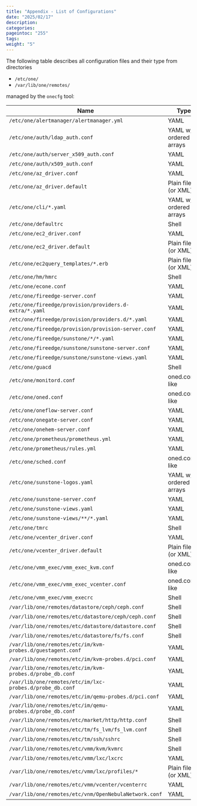 ```yaml
---
title: "Appendix - List of Configurations"
date: "2025/02/17"
description:
categories:
pageintoc: "255"
tags:
weight: "5"
---
```


<a id="cfg-files"></a>

<!--# Appendix - List of Configuration Files -->

The following table describes all configuration files and their type from directories

- `/etc/one/`
- `/var/lib/one/remotes/`

managed by the `onecfg` tool:

| Name                                                       | Type                   |
|------------------------------------------------------------|------------------------|
| `/etc/one/alertmanager/alertmanager.yml`                   | YAML                   |
| `/etc/one/auth/ldap_auth.conf`                             | YAML w/ ordered arrays |
| `/etc/one/auth/server_x509_auth.conf`                      | YAML                   |
| `/etc/one/auth/x509_auth.conf`                             | YAML                   |
| `/etc/one/az_driver.conf`                                  | YAML                   |
| `/etc/one/az_driver.default`                               | Plain file (or XML)    |
| `/etc/one/cli/*.yaml`                                      | YAML w/ ordered arrays |
| `/etc/one/defaultrc`                                       | Shell                  |
| `/etc/one/ec2_driver.conf`                                 | YAML                   |
| `/etc/one/ec2_driver.default`                              | Plain file (or XML)    |
| `/etc/one/ec2query_templates/*.erb`                        | Plain file (or XML)    |
| `/etc/one/hm/hmrc`                                         | Shell                  |
| `/etc/one/econe.conf`                                      | YAML                   |
| `/etc/one/fireedge-server.conf`                            | YAML                   |
| `/etc/one/fireedge/provision/providers.d-extra/*.yaml`     | YAML                   |
| `/etc/one/fireedge/provision/providers.d/*.yaml`           | YAML                   |
| `/etc/one/fireedge/provision/provision-server.conf`        | YAML                   |
| `/etc/one/fireedge/sunstone/*/*.yaml`                      | YAML                   |
| `/etc/one/fireedge/sunstone/sunstone-server.conf`          | YAML                   |
| `/etc/one/fireedge/sunstone/sunstone-views.yaml`           | YAML                   |
| `/etc/one/guacd`                                           | Shell                  |
| `/etc/one/monitord.conf`                                   | oned.conf-like         |
| `/etc/one/oned.conf`                                       | oned.conf-like         |
| `/etc/one/oneflow-server.conf`                             | YAML                   |
| `/etc/one/onegate-server.conf`                             | YAML                   |
| `/etc/one/onehem-server.conf`                              | YAML                   |
| `/etc/one/prometheus/prometheus.yml`                       | YAML                   |
| `/etc/one/prometheus/rules.yml`                            | YAML                   |
| `/etc/one/sched.conf`                                      | oned.conf-like         |
| `/etc/one/sunstone-logos.yaml`                             | YAML w/ ordered arrays |
| `/etc/one/sunstone-server.conf`                            | YAML                   |
| `/etc/one/sunstone-views.yaml`                             | YAML                   |
| `/etc/one/sunstone-views/**/*.yaml`                        | YAML                   |
| `/etc/one/tmrc`                                            | Shell                  |
| `/etc/one/vcenter_driver.conf`                             | YAML                   |
| `/etc/one/vcenter_driver.default`                          | Plain file (or XML)    |
| `/etc/one/vmm_exec/vmm_exec_kvm.conf`                      | oned.conf-like         |
| `/etc/one/vmm_exec/vmm_exec_vcenter.conf`                  | oned.conf-like         |
| `/etc/one/vmm_exec/vmm_execrc`                             | Shell                  |
| `/var/lib/one/remotes/datastore/ceph/ceph.conf`            | Shell                  |
| `/var/lib/one/remotes/etc/datastore/ceph/ceph.conf`        | Shell                  |
| `/var/lib/one/remotes/etc/datastore/datastore.conf`        | Shell                  |
| `/var/lib/one/remotes/etc/datastore/fs/fs.conf`            | Shell                  |
| `/var/lib/one/remotes/etc/im/kvm-probes.d/guestagent.conf` | YAML                   |
| `/var/lib/one/remotes/etc/im/kvm-probes.d/pci.conf`        | YAML                   |
| `/var/lib/one/remotes/etc/im/kvm-probes.d/probe_db.conf`   | YAML                   |
| `/var/lib/one/remotes/etc/im/lxc-probes.d/probe_db.conf`   | YAML                   |
| `/var/lib/one/remotes/etc/im/qemu-probes.d/pci.conf`       | YAML                   |
| `/var/lib/one/remotes/etc/im/qemu-probes.d/probe_db.conf`  | YAML                   |
| `/var/lib/one/remotes/etc/market/http/http.conf`           | Shell                  |
| `/var/lib/one/remotes/etc/tm/fs_lvm/fs_lvm.conf`           | Shell                  |
| `/var/lib/one/remotes/etc/tm/ssh/sshrc`                    | Shell                  |
| `/var/lib/one/remotes/etc/vmm/kvm/kvmrc`                   | Shell                  |
| `/var/lib/one/remotes/etc/vmm/lxc/lxcrc`                   | YAML                   |
| `/var/lib/one/remotes/etc/vmm/lxc/profiles/*`              | Plain file (or XML)    |
| `/var/lib/one/remotes/etc/vmm/vcenter/vcenterrc`           | YAML                   |
| `/var/lib/one/remotes/etc/vnm/OpenNebulaNetwork.conf`      | YAML                   |
